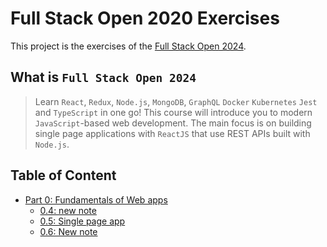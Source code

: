 # Full Stack Open 2020 Exercises

This project is the exercises of the [Full Stack Open 2024](https://fullstackopen.com/).

## What is `Full Stack Open 2024`

> Learn `React`, `Redux`, `Node.js`, `MongoDB`, `GraphQL` `Docker` `Kubernetes` `Jest` and `TypeScript` in one go! This course will introduce you to modern `JavaScript`-based web development. The main focus is on building single page applications with `ReactJS` that use REST APIs built with `Node.js`.

## Table of Content

- [Part 0: Fundamentals of Web apps](./part0)
  - [0.4: new note](part0/0.4.md)
  - [0.5: Single page app](part0/0.5.md)
  - [0.6: New note](part0/0.6.md)
